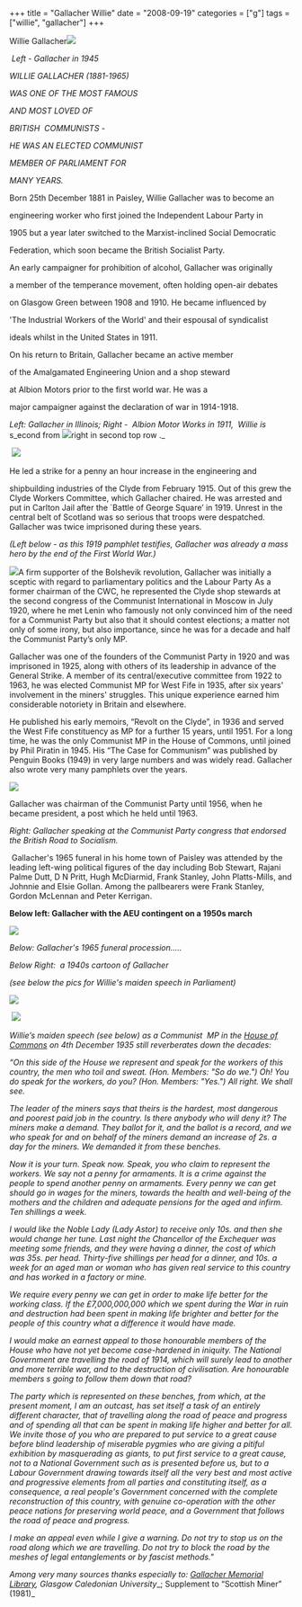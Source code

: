+++
title = "Gallacher Willie"
date = "2008-09-19"
categories = ["g"]
tags = ["willie", "gallacher"]
+++

Willie Gallacher![](http://79.170.40.183/grahamstevenson.me.uk/images/stories/gallacher%20willie%20in%201945.jpg)

 _Left - Gallacher in 1945_ 

_WILLIE GALLACHER (1881-1965)_

_WAS ONE OF THE_ _MOST FAMOUS_

_AND MOST LOVED OF_

_BRITISH  COMMUNISTS -_

_HE WAS AN ELECTED COMMUNIST_

_MEMBER OF PARLIAMENT FOR_

_MANY YEARS._ 

Born 25th December 1881 in Paisley, Willie Gallacher was to become an

engineering worker who first joined the Independent Labour Party in

1905 but a year later switched to the Marxist-inclined Social Democratic

Federation, which soon became the British Socialist Party.

An early campaigner for prohibition of alcohol, Gallacher was originally

a member of the temperance movement, often holding open-air debates

on Glasgow Green between 1908 and 1910. He became influenced by

'The Industrial Workers of the World' and their espousal of syndicalist

ideals whilst in the United States in 1911.

On his return to Britain, Gallacher became an active member

of the Amalgamated Engineering Union and a shop steward

at Albion Motors prior to the first world war. He was a

major campaigner against the declaration of war in 1914-1918.  

_Left: Gallacher in Illinois; Right_ _\-  Albion Motor Works in 1911,_  _Willie is_ s_econd from ![](http://79.170.40.183/grahamstevenson.me.uk/images/stories/gallacher%20in%20illinois.jpg)right in second top row ._                                                         

 ![](http://79.170.40.183/grahamstevenson.me.uk/images/stories/Gallagher%20at%20Albion%20Motors(3).jpg)

He led a strike for a penny an hour increase in the engineering and

shipbuilding industries of the Clyde from February 1915. Out of this grew the Clyde Workers Committee, which Gallacher chaired. He was arrested and put in Carlton Jail after the \`Battle of George Square’ in 1919. Unrest in the central belt of Scotland was so serious that troops were despatched. Gallacher was twice imprisoned during these years. 

_(Left below - as this 1919 pamphlet testifies, Gallacher was already a mass hero by the end of the First World War.)_

![](http://79.170.40.183/grahamstevenson.me.uk/images/stories/gallagher's%20story%201919.jpg)A firm supporter of the Bolshevik revolution, Gallacher was initially a sceptic with regard to parliamentary politics and the Labour Party As a former chairman of the CWC, he represented the Clyde shop stewards at the second congress of the Communist International in Moscow in July 1920, where he met Lenin who famously not only convinced him of the need for a Communist Party but also that it should contest elections; a matter not only of some irony, but also importance, since he was for a decade and half the Communist Party’s only MP.

Gallacher was one of the founders of the Communist Party in 1920 and was imprisoned in 1925, along with others of its leadership in advance of the General Strike. A member of its central/executive committee from 1922 to 1963, he was elected Communist MP for West Fife in 1935, after six years' involvement in the miners' struggles. This unique experience earned him considerable notoriety in Britain and elsewhere.

He published his early memoirs, “Revolt on the Clyde”, in 1936 and served the West Fife constituency as MP for a further 15 years, until 1951. For a long time, he was the only Communist MP in the House of Commons, until joined by Phil Piratin in 1945. His “The Case for Communism” was published by Penguin Books (1949) in very large numbers and was widely read. Gallacher also wrote very many pamphlets over the years.

![](http://79.170.40.183/grahamstevenson.me.uk/images/stories/gallacher%20spks%20at%20first%20BRS%20cong.jpg)

Gallacher was chairman of the Communist Party until 1956, when he became president, a post which he held until 1963.

_Right: Gallacher speaking at the Communist Party congress that endorsed the British Road to Socialism._

 Gallacher's 1965 funeral in his home town of Paisley was attended by the leading left-wing political figures of the day including Bob Stewart, Rajani Palme Dutt, D N Pritt, Hugh McDiarmid, Frank Stanley, John Platts-Mills, and Johnnie and Elsie Gollan. Among the pallbearers were Frank Stanley, Gordon McLennan and Peter Kerrigan.

__Below left: Gallacher with the AEU contingent on a 1950s march__

![](http://79.170.40.183/grahamstevenson.me.uk/images/stories/Gallagher%20with%20AEU%20contingent%20on%20demo.jpg)

_Below: Gallacher's 1965 funeral procession....._

_Below Right:_  _a 1940s cartoon of Gallacher_

_(see below the pics for Willie's maiden speech in Parliament)_

_![](http://79.170.40.183/grahamstevenson.me.uk/images/stories/gallagher's%20funeral%20procession.jpg)_

 __![](http://79.170.40.183/grahamstevenson.me.uk/images/stories/gallacher%20cartoon(1).jpg)__

_Willie’s maiden speech (see below) as a Communist  MP in the_ _[House of Commons](http://www.spartacus.schoolnet.co.uk/Pcommons.htm) on 4th December 1935 still reverberates down the decades:_   

  

_“On this side of the House we represent and speak for the workers of this country, the men who toil and sweat. (Hon. Members: "So do we.") Oh! You do speak for the workers, do you? (Hon. Members: "Yes.") All right. We shall see._

_The leader of the miners says that theirs is the hardest, most dangerous and poorest paid job in the country. Is there anybody who will deny it? The miners make a demand. They ballot for it, and the ballot is a record, and we who speak for and on behalf of the miners demand an increase of 2s. a day for the miners. We demanded it from these benches._

_Now it is your turn. Speak now. Speak, you who claim to represent the workers. We say not a penny for armaments. It is a crime against the people to spend another penny on armaments. Every penny we can get should go in wages for the miners, towards the health and well-being of the mothers and the children and adequate pensions for the aged and infirm. Ten shillings a week._

_I would like the Noble Lady (Lady Astor) to receive only 10s. and then she would change her tune. Last night the Chancellor of the Exchequer was meeting some friends, and they were having a dinner, the cost of which was 35s. per head. Thirty-five shillings per head for a dinner, and 10s. a week for an aged man or woman who has given real service to this country and has worked in a factory or mine._

_We require every penny we can get in order to make life better for the working class. If the £7,000,000,000 which we spent during the War in ruin and destruction had been spent in making life brighter and better for the people of this country what a difference it would have made._

_I would make an earnest appeal to those honourable members of the House who have not yet become case-hardened in iniquity. The National Government are travelling the road of 1914, which will surely lead to another and more terrible war, and to the destruction of civilisation. Are honourable members s going to follow them down that road?_

_The party which is represented on these benches, from which, at the present moment, I am an outcast, has set itself a task of an entirely different character, that of travelling along the road of peace and progress and of spending all that can be spent in making life higher and better for all. We invite those of you who are prepared to put service to a great cause before blind leadership of miserable pygmies who are giving a pitiful exhibition by masquerading as giants, to put first service to a great cause, not to a National Government such as is presented before us, but to a Labour Government drawing towards itself all the very best and most active and progressive elements from all parties and constituting itself, as a consequence, a real people's Government concerned with the complete reconstruction of this country, with genuine co-operation with the other peace nations for preserving world peace, and a Government that follows the road of peace and progress._

_I make an appeal even while I give a warning. Do not try to stop us on the road along which we are travelling. Do not try to block the road by the meshes of legal entanglements or by fascist methods."_

_Among very many sources thanks especially to:_ _[Gallacher Memorial Library](http://www.lib.gcal.ac.uk/specialcollections/gml/),_ _Glasgow_ _Caledonian_ _University__; Supplement to “Scottish Miner” (1981)_
